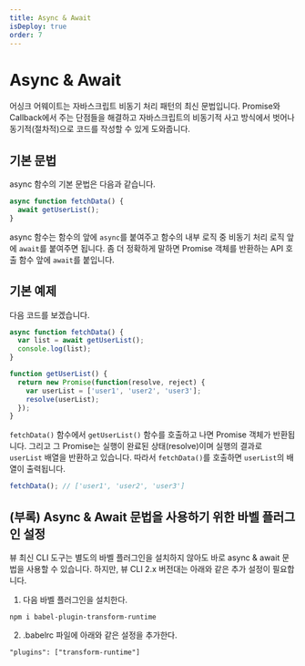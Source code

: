 ```yaml
---
title: Async & Await
isDeploy: true
order: 7
---
```


# Async & Await

어싱크 어웨이트는 자바스크립트 비동기 처리 패턴의 최신 문법입니다. Promise와 Callback에서 주는 단점들을 해결하고 자바스크립트의 비동기적 사고 방식에서 벗어나 동기적(절차적)으로 코드를 작성할 수 있게 도와줍니다.

## 기본 문법

async 함수의 기본 문법은 다음과 같습니다.

```js
async function fetchData() {
  await getUserList();
}
```

async 함수는 함수의 앞에 `async`를 붙여주고 함수의 내부 로직 중 비동기 처리 로직 앞에 `await`를 붙여주면 됩니다. 좀 더 정확하게 말하면 Promise 객체를 반환하는 API 호출 함수 앞에 `await`를 붙입니다. 

## 기본 예제

다음 코드를 보겠습니다.

```js
async function fetchData() {
  var list = await getUserList();
  console.log(list);
}

function getUserList() {
  return new Promise(function(resolve, reject) {
    var userList = ['user1', 'user2', 'user3'];
    resolve(userList);
  });
}
```

`fetchData()` 함수에서 `getUserList()` 함수를 호출하고 나면 Promise 객체가 반환됩니다. 그리고 그 Promise는 실행이 완료된 상태(resolve)이며 실행의 결과로 `userList` 배열을 반환하고 있습니다. 따라서 `fetchData()`를 호출하면 `userList`의 배열이 출력됩니다.

```js
fetchData(); // ['user1', 'user2', 'user3']
```



## (부록) Async & Await 문법을 사용하기 위한 바벨 플러그인 설정

뷰 최신 CLI 도구는 별도의 바벨 플러그인을 설치하지 않아도 바로 async & await 문법을 사용할 수 있습니다. 하지만, 뷰 CLI 2.x 버전대는 아래와 같은 추가 설정이 필요합니다.

1. 다음 바벨 플러그인을 설치한다.

```
npm i babel-plugin-transform-runtime
```

2. .babelrc 파일에 아래와 같은 설정을 추가한다.

```
"plugins": ["transform-runtime"]
```